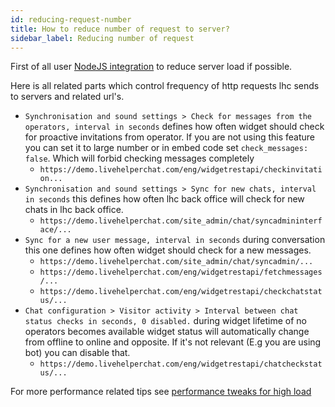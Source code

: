 ```yaml
---
id: reducing-request-number
title: How to reduce number of request to server?
sidebar_label: Reducing number of request
---
```


First of all user [NodeJS integration](https://github.com/LiveHelperChat/NodeJS-Helper) to reduce server load if possible.

Here is all related parts which control frequency of http requests lhc sends to servers and related url's.

* `Synchronisation and sound settings > Check for messages from the operators, interval in seconds` defines how often widget should check for proactive invitations from operator. If you are not using this feature you can set it to large number or in embed code set `check_messages: false`. Which will forbid checking messages completely
  * `https://demo.livehelperchat.com/eng/widgetrestapi/checkinvitation...`
* `Synchronisation and sound settings > Sync for new chats, interval in seconds` this defines how often lhc back office will check for new chats in lhc back office.
  * `https://demo.livehelperchat.com/site_admin/chat/syncadmininterface/...`
* `Sync for a new user message, interval in seconds` during conversation this one defines how often widget should check for a new messages.
  * `https://demo.livehelperchat.com/site_admin/chat/syncadmin/...`
  * `https://demo.livehelperchat.com/eng/widgetrestapi/fetchmessages/...`
  * `https://demo.livehelperchat.com/eng/widgetrestapi/checkchatstatus/...`
* `Chat configuration > Visitor activity > Interval between chat status checks in seconds, 0 disabled.` during widget lifetime of no operators becomes available widget status will automatically change from offline to online and opposite. If it's not relevant (E.g you are using bot) you can disable that.
  * `https://demo.livehelperchat.com/eng/widgetrestapi/chatcheckstatus/...`

For more performance related tips see [performance tweaks for high load](../performance.md)
